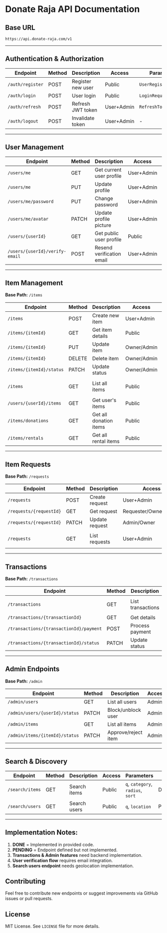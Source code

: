# Donate Raja API Documentation

## Base URL
`https://api.donate-raja.com/v1`

---

## **Authentication & Authorization**
| Endpoint | Method | Description | Access | Parameters | Status |
|----------|--------|-------------|--------|------------|--------|
| `/auth/register` | POST | Register new user | Public | `UserRegistrationDTO` | DONE |
| `/auth/login` | POST | User login | Public | `LoginRequest` | DONE |
| `/auth/refresh` | POST | Refresh JWT token | User+Admin | `RefreshTokenRequest` | DONE |
| `/auth/logout` | POST | Invalidate token | User+Admin | - | DONE |

---

## **User Management**
| Endpoint | Method | Description | Access | Parameters | Status |
|----------|--------|-------------|--------|------------|--------|
| `/users/me` | GET | Get current user profile | User+Admin | - | DONE |
| `/users/me` | PUT | Update profile | User+Admin | `UserUpdateDTO` | DONE |
| `/users/me/password` | PUT | Change password | User+Admin | `PasswordChangeDTO` | DONE |
| `/users/me/avatar` | PATCH | Update profile picture | User+Admin | `MultipartFile` | DONE |
| `/users/{userId}` | GET | Get public user profile | Public | - | DONE |
| `/users/{userId}/verify-email` | POST | Resend verification email | User+Admin | - | PENDING |

---

## **Item Management**
**Base Path:** `/items`

| Endpoint | Method | Description | Access | Parameters | Status |
|----------|--------|-------------|--------|------------|--------|
| `/items` | POST | Create new item | User+Admin | `ItemCreateDTO` | DONE |
| `/items/{itemId}` | GET | Get item details | Public | - | DONE |
| `/items/{itemId}` | PUT | Update item | Owner/Admin | `ItemUpdateDTO` | DONE |
| `/items/{itemId}` | DELETE | Delete item | Owner/Admin | - | DONE |
| `/items/{itemId}/status` | PATCH | Update status | Owner/Admin | `ItemStatusDTO` | DONE |
| `/items` | GET | List all items | Public | `type=[donation\|rental]`, `category`, `status` | DONE |
| `/users/{userId}/items` | GET | Get user's items | Public | `type=[donation\|rental]` | DONE |
| `/items/donations` | GET | Get all donation items | Public | - | PENDING |
| `/items/rentals` | GET | Get all rental items | Public | - | PENDING |

---

## **Item Requests**
**Base Path:** `/requests`

| Endpoint | Method | Description | Access | Parameters | Status |
|----------|--------|-------------|--------|------------|--------|
| `/requests` | POST | Create request | User+Admin | `RequestCreateDTO` | DONE |
| `/requests/{requestId}` | GET | Get request | Requester/Owner/Admin | - | DONE |
| `/requests/{requestId}` | PATCH | Update request | Admin/Owner | `RequestUpdateDTO` | DONE |
| `/requests` | GET | List requests | User+Admin | `type=[sent\|received]`, `status` | DONE |

---

## **Transactions**
**Base Path:** `/transactions`

| Endpoint | Method | Description | Access | Parameters | Status |
|----------|--------|-------------|--------|------------|--------|
| `/transactions` | GET | List transactions | User+Admin | `type=[donation\|rental]`, `status` | PENDING |
| `/transactions/{transactionId}` | GET | Get details | Owner/Admin | - | PENDING |
| `/transactions/{transactionId}/payment` | POST | Process payment | Owner | `PaymentRequest` | PENDING |
| `/transactions/{transactionId}/status` | PATCH | Update status | Owner/Admin | `TransactionStatusDTO` | PENDING |

---

## **Admin Endpoints**
**Base Path:** `/admin`

| Endpoint | Method | Description | Access | Parameters | Status |
|----------|--------|-------------|--------|------------|--------|
| `/admin/users` | GET | List all users | Admin | `status`, `role` | PENDING |
| `/admin/users/{userId}/status` | PATCH | Block/unblock user | Admin | `UserStatusDTO` | PENDING |
| `/admin/items` | GET | List all items | Admin | `status`, `type` | PENDING |
| `/admin/items/{itemId}/status` | PATCH | Approve/reject item | Admin | `ItemApprovalDTO` | PENDING |

---

## **Search & Discovery**
| Endpoint | Method | Description | Access | Parameters | Status |
|----------|--------|-------------|--------|------------|--------|
| `/search/items` | GET | Search items | Public | `q`, `category`, `radius`, `sort` | DONE |
| `/search/users` | GET | Search users | Public | `q`, `location` | PENDING |

---

## **Implementation Notes:**
1. **DONE** = Implemented in provided code.
2. **PENDING** = Endpoint defined but not implemented.
3. **Transactions & Admin features** need backend implementation.
4. **User verification flow** requires email integration.
5. **Search users endpoint** needs geolocation implementation.

## **Contributing**
Feel free to contribute new endpoints or suggest improvements via GitHub issues or pull requests.

## **License**
MIT License. See `LICENSE` file for more details.

